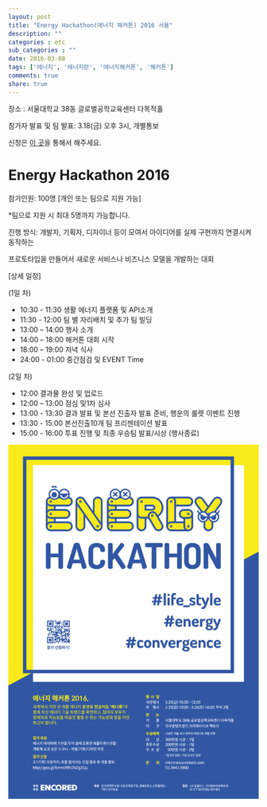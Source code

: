 ```yaml
---
layout: post
title: "Energy Hackathon(에너지 해커톤) 2016 서울"
description: ""
categories : etc
sub_categories : ""
date: 2016-03-08
tags: ['에너지', '에너지란', '에너지해커톤', '해커톤']
comments: true
share: true
---
```



장소 : 서울대학교 38동 글로벌공학교육센터 다목적홀

참가자 발표 및 팀 발표: 3.18(금) 오후 3시, 개별통보

신청은 [이 곳](https://docs.google.com/forms/d/1Iz_D-Ckx3bC1Viyz_MbMsSDBYgCLNfyzBnAr6OBq8zA/viewform?c=0&w=1)을 통해서 해주세요.


# Energy Hackathon 2016

  

참가인원: 100명 [개인 또는 팀으로 지원 가능]

*팀으로 지원 시 최대 5명까지 가능합니다.

  

진행 방식: 개발자, 기획자, 디자이너 등이 모여서 아이디어를 실제 구현까지 연결시켜 동작하는

프로토타입을 만들어서 새로운 서비스나 비즈니스 모델을 개발하는 대회

  

[상세 일정]

  

(1일 차)

  * 10:30 - 11:30 생활 에너지 플랫폼 및 API소개
  * 11:30 - 12:00 팀 별 자리배치 및 추가 팀 빌딩
  * 13:00 – 14:00 행사 소개
  * 14:00 – 18:00 해커톤 대회 시작
  * 18:00 – 19:00 저녁 식사
  * 24:00 - 01:00 중간점검 및 EVENT Time

  

(2일 차)

  * 12:00 결과물 완성 및 업로드
  * 12:00 – 13:00 점심 및1차 심사
  * 13:00 - 13:30 결과 발표 및 본선 진출자 발표 준비, 행운의 롤렛 이벤트 진행
  * 13:30 - 15:00 본선진출10개 팀 프리젠테이션 발표
  * 15:00 - 16:00 투표 진행 및 최종 우승팀 발표/시상 (행사종료)

![](/assets/images/posts/512/2752B63D56DE8501161B43.PNG)

  

  

  

